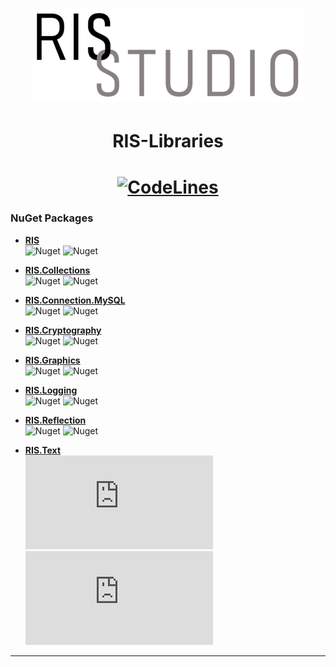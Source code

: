 # <div align="center">![Logo](_resources/RISStudio-logo-4.png)</div>
# <div align="center">**RIS-Libraries**</div>
# <div align="center">[![CodeLines](https://tokei.rs/b1/github/RISStudio-tm/RIS-Libraries?category=code)](https://github.com/RISStudio-tm/RIS-Libraries)</div>

### NuGet Packages

- **[RIS](https://www.nuget.org/packages/RIS)**<br/>
    ![Nuget](https://img.shields.io/nuget/v/RIS?style=plastic)
    ![Nuget](https://img.shields.io/nuget/dt/RIS?style=plastic)
    
- **[RIS.Collections](https://www.nuget.org/packages/RIS.Collections)**<br/>
    ![Nuget](https://img.shields.io/nuget/v/RIS.Collections?style=plastic)
    ![Nuget](https://img.shields.io/nuget/dt/RIS.Collections?style=plastic)
    
- **[RIS.Connection.MySQL](https://www.nuget.org/packages/RIS.Connection.MySQL)**<br/>
    ![Nuget](https://img.shields.io/nuget/v/RIS.Connection.MySQL?style=plastic)
    ![Nuget](https://img.shields.io/nuget/dt/RIS.Connection.MySQL?style=plastic)
    
- **[RIS.Cryptography](https://www.nuget.org/packages/RIS.Cryptography)**<br/>
    ![Nuget](https://img.shields.io/nuget/v/RIS.Cryptography?style=plastic)
    ![Nuget](https://img.shields.io/nuget/dt/RIS.Cryptography?style=plastic)
    
- **[RIS.Graphics](https://www.nuget.org/packages/RIS.Graphics)**<br/>
    ![Nuget](https://img.shields.io/nuget/v/RIS.Graphics?style=plastic)
    ![Nuget](https://img.shields.io/nuget/dt/RIS.Graphics?style=plastic)
    
- **[RIS.Logging](https://www.nuget.org/packages/RIS.Logging)**<br/>
    ![Nuget](https://img.shields.io/nuget/v/RIS.Logging?style=plastic)
    ![Nuget](https://img.shields.io/nuget/dt/RIS.Logging?style=plastic)
    
- **[RIS.Reflection](https://www.nuget.org/packages/RIS.Reflection)**<br/>
    ![Nuget](https://img.shields.io/nuget/v/RIS.Reflection?style=plastic)
    ![Nuget](https://img.shields.io/nuget/dt/RIS.Reflection?style=plastic)
    
- **[RIS.Text](https://www.nuget.org/packages/RIS.Text)**<br/>
    ![Nuget](https://img.shields.io/nuget/v/RIS.Text?style=plastic)
    ![Nuget](https://img.shields.io/nuget/dt/RIS.Text?style=plastic)

---

